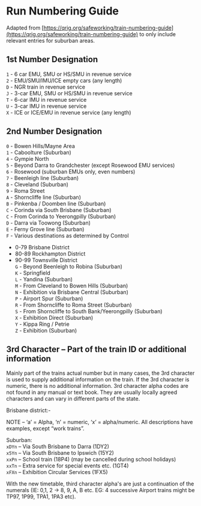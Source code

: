 # Run Numbering Guide

Adapted from [https://qrig.org/safeworking/train-numbering-guide](https://qrig.org/safeworking/train-numbering-guide) to
only include relevant entries for suburban areas.

## 1st Number Designation

`1` - 6 car EMU, SMU or HS/SMU in revenue service <br>
`2` - EMU/SMU/IMU/ICE empty cars (any length) <br>
`D` - NGR train in revenue service <br>
`J` - 3-car EMU, SMU or HS/SMU in revenue service <br>
`T` - 6-car IMU in revenue service <br>
`U` - 3-car IMU in revenue service <br>
`X` - ICE or ICE/EMU in revenue service (any length) <br>

## 2nd Number Designation

`0` - Bowen Hills/Mayne Area <br>
`1` - Caboolture (Suburban) <br>
`4` - Gympie North <br>
`5` - Beyond Darra to Grandchester (except Rosewood EMU services) <br>
`6` - Rosewood (suburban EMUs only, even numbers) <br>
`7` - Beenleigh line (Suburban) <br>
`8` - Cleveland (Suburban) <br>
`9` - Roma Street <br>
`A` - Shorncliffe line (Suburban) <br>
`B` - Pinkenba / Doomben line (Suburban) <br>
`C` - Corinda via South Brisbane (Suburban) <br>
`C` - From Corinda to Yeerongpilly (Suburban) <br>
`D` - Darra via Toowong (Suburban) <br>
`E` - Ferny Grove line (Suburban) <br>
`F` - Various destinations as determined by Control <br>
- 0-79 Brisbane District <br>
- 80-89 Rockhampton District <br>
- 90-99 Townsville District <br>
`G` - Beyond Beenleigh to Robina (Suburban) <br>
`K` - Springfield <br>
`L` - Yandina (Suburban) <br>
`M` - From Cleveland to Bowen Hills (Suburban) <br>
`N` - Exhibition via Brisbane Central (Suburban) <br>
`P` - Airport Spur (Suburban) <br>
`R` - From Shorncliffe to Roma Street (Suburban) <br>
`S` - From Shorncliffe to South Bank/Yeerongpilly (Suburban) <br>
`X` - Exhibition Direct (Suburban) <br>
`Y` - Kippa Ring / Petrie <br>
`Z` - Exhibition (Suburban) <br>

## 3rd Character – Part of the train ID or additional information

Mainly part of the trains actual number but in many cases, the 3rd character is used to supply additional information on
the train. If the 3rd character is numeric, there is no additional information. 3rd character alpha codes are not found
in any manual or text book. They are usually locally agreed characters and can vary in different parts of the state.

Brisbane district:-

NOTE – ‘a’ = Alpha, ‘n’ = numeric, ‘x’ = alpha/numeric. All descriptions have examples, except “work trains”.

Suburban: <br>
`xDYn` – Via South Brisbane to Darra (1DY2) <br>
`x5Yn` – Via South Brisbane to Ipswich (15Y2) <br>
`xxPn` – School train (18P4) (may be cancelled during school holidays) <br>
`xxTn` – Extra service for special events etc. (1GT4) <br>
`xFXn` – Exhibition Circular Services (1FX5) <br>

With the new timetable, third character alpha's are just a continuation of the numerals (IE: 0,1, 2 -> 8, 9, A, B etc. EG: 4 successive Airport trains might be TP97, 1P99, TPA1, 1PA3 etc).